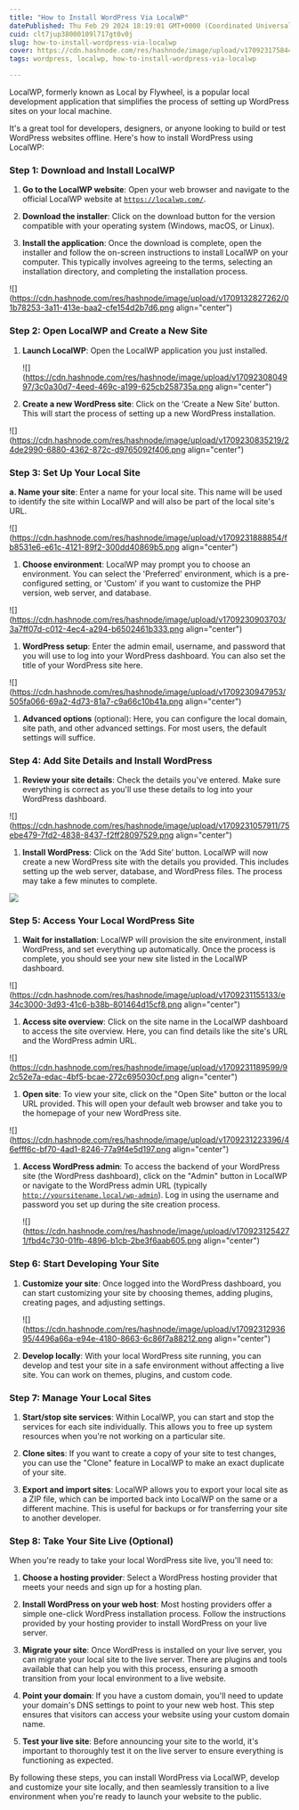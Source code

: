 ```yaml
---
title: "How to Install WordPress Via LocalWP"
datePublished: Thu Feb 29 2024 18:19:01 GMT+0000 (Coordinated Universal Time)
cuid: clt7jup38000109l717gt0v0j
slug: how-to-install-wordpress-via-localwp
cover: https://cdn.hashnode.com/res/hashnode/image/upload/v1709231758446/10cdb359-bf8c-491b-b6ab-ab366651d0fb.png
tags: wordpress, localwp, how-to-install-wordpress-via-localwp

---
```


LocalWP, formerly known as Local by Flywheel, is a popular local development application that simplifies the process of setting up WordPress sites on your local machine.

It's a great tool for developers, designers, or anyone looking to build or test WordPress websites offline. Here's how to install WordPress using LocalWP:

### **Step 1: Download and Install LocalWP**

1. **Go to the LocalWP website**: Open your web browser and navigate to the official LocalWP website at [`https://localwp.com/`](https://localwp.com/).
    
2. **Download the installer**: Click on the download button for the version compatible with your operating system (Windows, macOS, or Linux).
    
3. **Install the application**: Once the download is complete, open the installer and follow the on-screen instructions to install LocalWP on your computer. This typically involves agreeing to the terms, selecting an installation directory, and completing the installation process.
    

![](https://cdn.hashnode.com/res/hashnode/image/upload/v1709132827262/01b78253-3a11-413e-baa2-cfe154d2b7d6.png align="center")

### **Step 2: Open LocalWP and Create a New Site**

1. **Launch LocalWP**: Open the LocalWP application you just installed.
    
    ![](https://cdn.hashnode.com/res/hashnode/image/upload/v1709230804997/3c0a30d7-4eed-469c-a199-625cb258735a.png align="center")
    
2. **Create a new WordPress site**: Click on the ‘Create a New Site’ button. This will start the process of setting up a new WordPress installation.
    

![](https://cdn.hashnode.com/res/hashnode/image/upload/v1709230835219/24de2990-6880-4362-872c-d9765092f406.png align="center")

### **Step 3: Set Up Your Local Site**

**a. Name your site**: Enter a name for your local site. This name will be used to identify the site within LocalWP and will also be part of the local site's URL.

![](https://cdn.hashnode.com/res/hashnode/image/upload/v1709231888854/fb8531e6-e61c-4121-89f2-300dd40869b5.png align="center")

1. **Choose environment**: LocalWP may prompt you to choose an environment. You can select the 'Preferred' environment, which is a pre-configured setting, or 'Custom' if you want to customize the PHP version, web server, and database.
    

![](https://cdn.hashnode.com/res/hashnode/image/upload/v1709230903703/3a7ff07d-c012-4ec4-a294-b6502461b333.png align="center")

1. **WordPress setup**: Enter the admin email, username, and password that you will use to log into your WordPress dashboard. You can also set the title of your WordPress site here.
    

![](https://cdn.hashnode.com/res/hashnode/image/upload/v1709230947953/505fa066-69a2-4d73-81a7-c9a66c10b41a.png align="center")

1. **Advanced options** (optional): Here, you can configure the local domain, site path, and other advanced settings. For most users, the default settings will suffice.
    

### **Step 4: Add Site Details and Install WordPress**

1. **Review your site details**: Check the details you've entered. Make sure everything is correct as you'll use these details to log into your WordPress dashboard.
    

![](https://cdn.hashnode.com/res/hashnode/image/upload/v1709231057911/75ebe479-7fd2-4838-8437-f2ff28097529.png align="center")

1. **Install WordPress**: Click on the ‘Add Site’ button. LocalWP will now create a new WordPress site with the details you provided. This includes setting up the web server, database, and WordPress files. The process may take a few minutes to complete.
    

![]( align="center")

### **Step 5: Access Your Local WordPress Site**

1. **Wait for installation**: LocalWP will provision the site environment, install WordPress, and set everything up automatically. Once the process is complete, you should see your new site listed in the LocalWP dashboard.
    

![](https://cdn.hashnode.com/res/hashnode/image/upload/v1709231155133/e34c3000-3d93-41c6-b38b-801464d15cf8.png align="center")

1. **Access site overview**: Click on the site name in the LocalWP dashboard to access the site overview. Here, you can find details like the site's URL and the WordPress admin URL.
    

![](https://cdn.hashnode.com/res/hashnode/image/upload/v1709231189599/92c52e7a-edac-4bf5-bcae-272c695030cf.png align="center")

1. **Open site**: To view your site, click on the "Open Site" button or the local URL provided. This will open your default web browser and take you to the homepage of your new WordPress site.
    

![](https://cdn.hashnode.com/res/hashnode/image/upload/v1709231223396/46efff6c-bf70-4ad1-8246-77a9f4e5d197.png align="center")

1. **Access WordPress admin**: To access the backend of your WordPress site (the WordPress dashboard), click on the "Admin" button in LocalWP or navigate to the WordPress admin URL (typically [`http://yoursitename.local/wp-admin`](http://yoursitename.local/wp-admin)). Log in using the username and password you set up during the site creation process.
    
    ![](https://cdn.hashnode.com/res/hashnode/image/upload/v1709231254271/fbd4c730-01fb-4896-b1cb-2be3f6aab605.png align="center")
    

### **Step 6: Start Developing Your Site**

1. **Customize your site**: Once logged into the WordPress dashboard, you can start customizing your site by choosing themes, adding plugins, creating pages, and adjusting settings.
    
    ![](https://cdn.hashnode.com/res/hashnode/image/upload/v1709231293695/4496a66a-e94e-4180-8663-6c86f7a88212.png align="center")
    
2. **Develop locally**: With your local WordPress site running, you can develop and test your site in a safe environment without affecting a live site. You can work on themes, plugins, and custom code.
    

### **Step 7: Manage Your Local Sites**

1. **Start/stop site services**: Within LocalWP, you can start and stop the services for each site individually. This allows you to free up system resources when you're not working on a particular site.
    
2. **Clone sites**: If you want to create a copy of your site to test changes, you can use the "Clone" feature in LocalWP to make an exact duplicate of your site.
    
3. **Export and import sites**: LocalWP allows you to export your local site as a ZIP file, which can be imported back into LocalWP on the same or a different machine. This is useful for backups or for transferring your site to another developer.
    

### **Step 8: Take Your Site Live (Optional)**

When you're ready to take your local WordPress site live, you'll need to:

1. **Choose a hosting provider**: Select a WordPress hosting provider that meets your needs and sign up for a hosting plan.
    
2. **Install WordPress on your web host**: Most hosting providers offer a simple one-click WordPress installation process. Follow the instructions provided by your hosting provider to install WordPress on your live server.
    
3. **Migrate your site**: Once WordPress is installed on your live server, you can migrate your local site to the live server. There are plugins and tools available that can help you with this process, ensuring a smooth transition from your local environment to a live website.
    
4. **Point your domain**: If you have a custom domain, you'll need to update your domain's DNS settings to point to your new web host. This step ensures that visitors can access your website using your custom domain name.
    
5. **Test your live site**: Before announcing your site to the world, it's important to thoroughly test it on the live server to ensure everything is functioning as expected.
    

By following these steps, you can install WordPress via LocalWP, develop and customize your site locally, and then seamlessly transition to a live environment when you're ready to launch your website to the public.